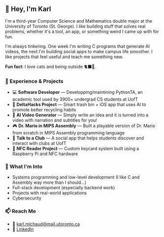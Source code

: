## 👋 Hey, I'm Karl

I'm a third-year Computer Science and Mathematics double major at the University of Toronto (St. George). I like building stuff that solves real problems, whether it's a tool, an app, or something weird I came up with for fun.

I'm always tinkering. One week I'm writing C programs that generate AI videos, the next I'm building social apps to make campus life smoother. I like projects that feel useful and teach me something new.

**Fun fact**: I love cats and being outside 🐈‍⬛🌲.

### 🔧 Experience & Projects

- 💻 **Software Developer** — Developping/maintining PythonTA, an academic tool used by 3900+ undergrad CS students at UofT
- 🌿 **DeltaHacks Project** — Smart trash bin + iOS app that uses AI to promote better recycling habits
- 🧠 **AI Video Generator** — Simply write an idea and it is turned into a video with narration and subtitles for you!
- 🎮 **Dr. Mario in MIPS Assembly** — Built a playable version of Dr. Mario from scratch in MIPS Assembly programming language
- 📱 **Talk to a Club** — A social app that helps students discover and interact with clubs at UofT
- 🔐 **NFC Reader Project** — Custom keycard system built using a Raspberry Pi and NFC hardware

### 🌱 What I'm Into

- Systems programming and low-level development (I like C and Assembly way more than I should...)
- Full-stack development (especially backend work)
- Projects with real-world applications
- Cybersecurity

### 📫 Reach Me

- 📧 karl.michaud@mail.utoronto.ca  
- 🔗 [LinkedIn](https://www.linkedin.com/in/karlmichaud)


